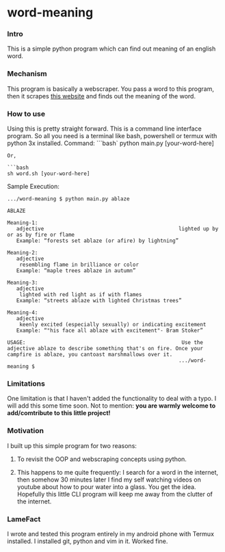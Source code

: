# word-meaning

### Intro

This is a simple python program which can find out meaning of an english word.
### Mechanism

This program is basically a webscraper.
You pass a word to this program, then it scrapes [this website](https://www.vocabulary.com/dictionary/)
and finds out the meaning of the word.

### How to use

Using this is pretty straight forward. This is a command line interface program. So all you need is a terminal like bash, powershell or termux with python 3x  installed.
Command:
```bash`
python main.py [your-word-here]
```
Or,

```bash
sh word.sh [your-word-here]
```

Sample Execution:
```console
.../word-meaning $ python main.py ablaze            

ABLAZE

Meaning-1:
   adjective                                            lighted up by or as by fire or flame
   Example: “forests set ablaze (or afire) by lightning”

Meaning-2:
   adjective
    resembling flame in brilliance or color
   Example: “maple trees ablaze in autumn”

Meaning-3:
   adjective
    lighted with red light as if with flames
   Example: “streets ablaze with lighted Christmas trees”

Meaning-4:
   adjective
    keenly excited (especially sexually) or indicating excitement
   Example: “"his face all ablaze with excitement"- Bram Stoker”

USAGE:                                                   Use the adjective ablaze to describe something that's on fire. Once your campfire is ablaze, you cantoast marshmallows over it.
                                                        .../word-meaning $
```

### Limitations

One limitation is that I haven't added the functionality to deal with a typo. I will add this some time soon. Not to mention: **you are warmly welcome to add/comtribute to this little project!**


### Motivation

I built up this simple program for two reasons:
1. To revisit the OOP and webscraping concepts using python.

2. This happens to me quite frequently: I search for a word in the internet, then somehow 30 minutes later I find my self watching videos on youtube about how to pour water into a glass. You get the idea. Hopefully this little CLI program will keep me away from the clutter of the internet. 

### LameFact
I wrote and tested this program entirely in my android phone with Termux installed. I installed git, python and vim in it. Worked fine.

